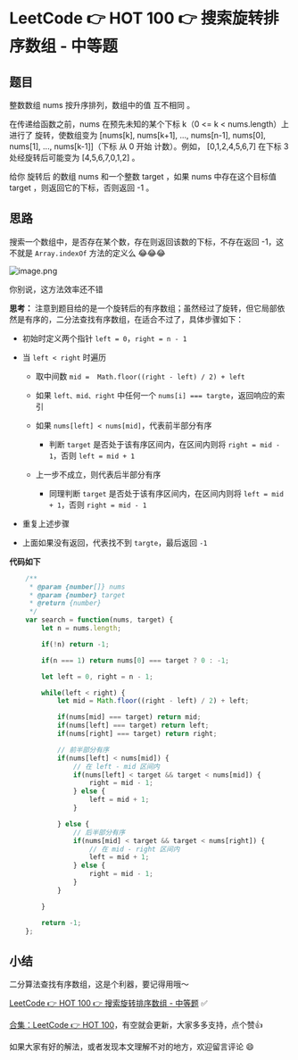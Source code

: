 # LeetCode 👉 HOT 100 👉 搜索旋转排序数组 - 中等题

## 题目

整数数组 nums 按升序排列，数组中的值 互不相同 。

在传递给函数之前，nums 在预先未知的某个下标 k（0 <= k < nums.length）上进行了 旋转，使数组变为 [nums[k], nums[k+1], ..., nums[n-1], nums[0], nums[1], ..., nums[k-1]]（下标 从 0 开始 计数）。例如， [0,1,2,4,5,6,7] 在下标 3 处经旋转后可能变为 [4,5,6,7,0,1,2] 。

给你 旋转后 的数组 nums 和一个整数 target ，如果 nums 中存在这个目标值 target ，则返回它的下标，否则返回 -1 。

## 思路

搜索一个数组中，是否存在某个数，存在则返回该数的下标，不存在返回 -1，这不就是 `Array.indexOf` 方法的定义么 😂😂😂


![image.png](https://p6-juejin.byteimg.com/tos-cn-i-k3u1fbpfcp/4c770a9ceed049a4bd44b732ad0f9419~tplv-k3u1fbpfcp-watermark.image?)

你别说，这方法效率还不错

**思考：** 注意到题目给的是一个旋转后的有序数组；虽然经过了旋转，但它局部依然是有序的，二分法查找有序数组，在适合不过了，具体步骤如下：

- 初始时定义两个指针 `left = 0`，`right = n - 1`

- 当 `left < right` 时遍历

    - 取中间数 `mid =  Math.floor((right - left) / 2) + left`

    - 如果 `left、mid、right` 中任何一个 `nums[i] === targte`，返回响应的索引

    - 如果 `nums[left] < nums[mid]`，代表前半部分有序

        - 判断 `target` 是否处于该有序区间内，在区间内则将 `right = mid - 1`，否则 `left = mid + 1`
    
    - 上一步不成立，则代表后半部分有序

        - 同理判断 `target` 是否处于该有序区间内，在区间内则将 `left = mid + 1`，否则 `right = mid - 1`

- 重复上述步骤

- 上面如果没有返回，代表找不到 `targte`，最后返回 `-1`

**代码如下**

```js
    /**
     * @param {number[]} nums
     * @param {number} target
     * @return {number}
     */
    var search = function(nums, target) {
        let n = nums.length;

        if(!n) return -1;

        if(n === 1) return nums[0] === target ? 0 : -1;

        let left = 0, right = n - 1;

        while(left < right) {
            let mid = Math.floor((right - left) / 2) + left;

            if(nums[mid] === target) return mid;
            if(nums[left] === target) return left;
            if(nums[right] === target) return right;

            // 前半部分有序
            if(nums[left] < nums[mid]) {
                // 在 left - mid 区间内
                if(nums[left] < target && target < nums[mid]) {
                    right = mid - 1;
                } else {
                    left = mid + 1;
                }

            } else {
                // 后半部分有序
                if(nums[mid] < target && target < nums[right]) {
                    // 在 mid - right 区间内
                    left = mid + 1;
                } else {
                    right = mid - 1;
                }
            }

        }

        return -1;
    };
```

## 小结

二分算法查找有序数组，这是个利器，要记得用哦～

[LeetCode 👉 HOT 100 👉 搜索旋转排序数组 - 中等题](https://leetcode-cn.com/problems/search-in-rotated-sorted-array/) ✅


[合集：LeetCode 👉 HOT 100](https://juejin.cn/column/7029946677398077476)，有空就会更新，大家多多支持，点个赞👍

如果大家有好的解法，或者发现本文理解不对的地方，欢迎留言评论 😄